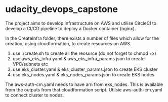 # udacity_devops_capstone

The project aims to develop infrastructure on AWS and utilise CircleCI to develop a CI/CD pipeline to deploy a Docker container (nginx). 

In the CreateInfra folder, there exists a number of files which allow for the creation, using cloudformation, to create resources on AWS. 

1. use ./create.sh to create all the reosurce (do not forget to chmod +x)
2. use aws_eks_infra.yaml & aws_eks_infra_params.json to create VPC/subnets etc 
3. use eks_cluster.yaml & eks_cluster_params.json to create EKS cluster 
4. use eks_nodes.yaml & eks_nodes_params.json to create EKS nodes 

The aws-auth-cm.yaml needs to have arn from eks_nodes. This is available from the outputs from that cloudformation script. Utilsie aws-auth-cm.yaml to connect cluster to nodes. 

